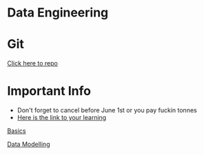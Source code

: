 # Data Engineering

# Git

[Click here to repo](https://github.com/peterfrancisrit/udacity_data_engineering)

# Important Info

- Don't forget to cancel before June 1st or you pay fuckin tonnes
- [Here is the link to your learning](https://classroom.udacity.com/settings/subscriptions)

[Basics](Data%20Engineering%20ca54c9f0189042c38c900d932e59f035/Basics%2079e2d5405e5e4149a5f25a1f3f20df61.md)

[Data Modelling](Data%20Engineering%20ca54c9f0189042c38c900d932e59f035/Data%20Modelling%201f164b6175604e57b0335d6809299f30.md)